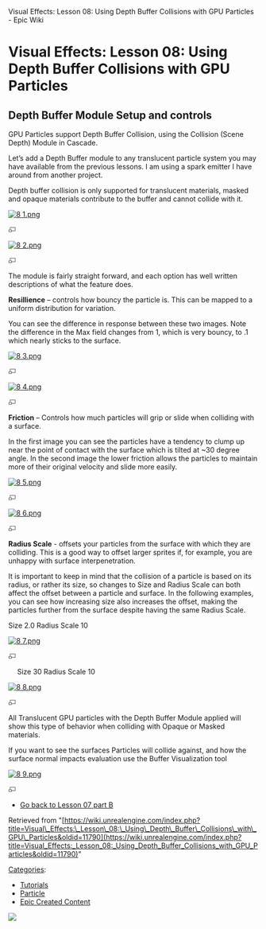 Visual Effects: Lesson 08: Using Depth Buffer Collisions with GPU Particles - Epic Wiki                    

Visual Effects: Lesson 08: Using Depth Buffer Collisions with GPU Particles
===========================================================================

  

Depth Buffer Module Setup and controls
--------------------------------------

GPU Particles support Depth Buffer Collision, using the Collision (Scene Depth) Module in Cascade.

Let’s add a Depth Buffer module to any translucent particle system you may have available from the previous lessons. I am using a spark emitter I have around from another project.

Depth buffer collision is only supported for translucent materials, masked and opaque materials contribute to the buffer and cannot collide with it.

  

[![8 1.png](https://d3ar1piqh1oeli.cloudfront.net/e/e0/8_1.png/400px-8_1.png)](/File:8_1.png)

[![](/skins/common/images/magnify-clip.png)](/File:8_1.png "Enlarge")

  

[![8 2.png](https://d3ar1piqh1oeli.cloudfront.net/2/23/8_2.png/400px-8_2.png)](/File:8_2.png)

[![](/skins/common/images/magnify-clip.png)](/File:8_2.png "Enlarge")

  

The module is fairly straight forward, and each option has well written descriptions of what the feature does.

**Resillience** – controls how bouncy the particle is. This can be mapped to a uniform distribution for variation.

You can see the difference in response between these two images. Note the difference in the Max field changes from 1, which is very bouncy, to .1 which nearly sticks to the surface.

[![8 3.png](https://d3ar1piqh1oeli.cloudfront.net/e/e8/8_3.png/400px-8_3.png)](/File:8_3.png)

[![](/skins/common/images/magnify-clip.png)](/File:8_3.png "Enlarge")

  

[![8 4.png](https://d3ar1piqh1oeli.cloudfront.net/0/0f/8_4.png/400px-8_4.png)](/File:8_4.png)

[![](/skins/common/images/magnify-clip.png)](/File:8_4.png "Enlarge")

  

**Friction** – Controls how much particles will grip or slide when colliding with a surface.

In the first image you can see the particles have a tendency to clump up near the point of contact with the surface which is tilted at ~30 degree angle. In the second image the lower friction allows the particles to maintain more of their original velocity and slide more easily.

[![8 5.png](https://d3ar1piqh1oeli.cloudfront.net/0/02/8_5.png/400px-8_5.png)](/File:8_5.png)

[![](/skins/common/images/magnify-clip.png)](/File:8_5.png "Enlarge")

  

[![8 6.png](https://d3ar1piqh1oeli.cloudfront.net/5/59/8_6.png/400px-8_6.png)](/File:8_6.png)

[![](/skins/common/images/magnify-clip.png)](/File:8_6.png "Enlarge")

  

**Radius Scale** - offsets your particles from the surface with which they are colliding. This is a good way to offset larger sprites if, for example, you are unhappy with surface interpenetration.

It is important to keep in mind that the collision of a particle is based on its radius, or rather its size, so changes to Size and Radius Scale can both affect the offset between a particle and surface. In the following examples, you can see how increasing size also increases the offset, making the particles further from the surface despite having the same Radius Scale.

Size 2.0 Radius Scale 10

[![8 7.png](https://d26ilriwvtzlb.cloudfront.net/f/f2/8_7.png)](/File:8_7.png)

[![](/skins/common/images/magnify-clip.png)](/File:8_7.png "Enlarge")

  
  Size 30 Radius Scale 10

[![8 8.png](https://d3ar1piqh1oeli.cloudfront.net/2/26/8_8.png/400px-8_8.png)](/File:8_8.png)

[![](/skins/common/images/magnify-clip.png)](/File:8_8.png "Enlarge")

  

All Translucent GPU particles with the Depth Buffer Module applied will show this type of behavior when colliding with Opaque or Masked materials.

If you want to see the surfaces Particles will collide against, and how the surface normal impacts evaluation use the Buffer Visualization tool

  

[![8 9.png](https://d3ar1piqh1oeli.cloudfront.net/b/b8/8_9.png/400px-8_9.png)](/File:8_9.png)

[![](/skins/common/images/magnify-clip.png)](/File:8_9.png "Enlarge")

  

  

*   [Go back to Lesson 07 part B](/Visual_Effects:_Lesson_07B:_Creating_and_Using_GPU_Particle_Simulations "Visual Effects: Lesson 07B: Creating and Using GPU Particle Simulations")

Retrieved from "[https://wiki.unrealengine.com/index.php?title=Visual\_Effects:\_Lesson\_08:\_Using\_Depth\_Buffer\_Collisions\_with\_GPU\_Particles&oldid=11790](https://wiki.unrealengine.com/index.php?title=Visual_Effects:_Lesson_08:_Using_Depth_Buffer_Collisions_with_GPU_Particles&oldid=11790)"

[Categories](/Special:Categories "Special:Categories"):

*   [Tutorials](/Category:Tutorials "Category:Tutorials")
*   [Particle](/Category:Particle "Category:Particle")
*   [Epic Created Content](/Category:Epic_Created_Content "Category:Epic Created Content")

  ![](https://tracking.unrealengine.com/track.png)